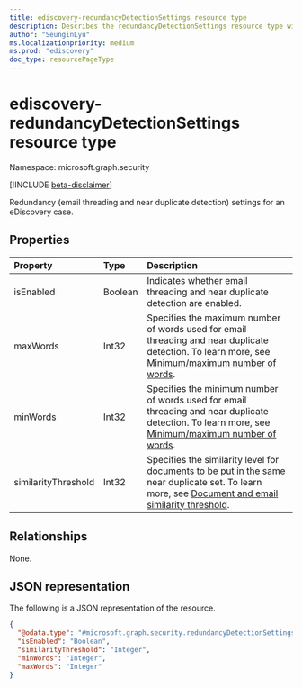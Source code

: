 ```yaml
---
title: ediscovery-redundancyDetectionSettings resource type
description: Describes the redundancyDetectionSettings resource type with its properties, relationships, and a JSON representation.
author: "SeunginLyu"
ms.localizationpriority: medium
ms.prod: "ediscovery"
doc_type: resourcePageType
---
```


# ediscovery-redundancyDetectionSettings resource type

Namespace: microsoft.graph.security

[!INCLUDE [beta-disclaimer](../../includes/beta-disclaimer.md)]

Redundancy (email threading and near duplicate detection) settings for an eDiscovery case.


## Properties
|Property|Type|Description|
|:---|:---|:---|
|isEnabled|Boolean|Indicates whether email threading and near duplicate detection are enabled.|
|maxWords|Int32|Specifies the maximum number of words used for email threading and near duplicate detection. To learn more, see [Minimum/maximum number of words](/microsoft-365/compliance/configure-search-and-analytics-settings-in-advanced-ediscovery#near-duplicates-and-email-threading).|
|minWords|Int32|Specifies the minimum number of words used for email threading and near duplicate detection. To learn more, see [Minimum/maximum number of words](/microsoft-365/compliance/configure-search-and-analytics-settings-in-advanced-ediscovery#near-duplicates-and-email-threading).|
|similarityThreshold|Int32|Specifies the similarity level for documents to be put in the same near duplicate set. To learn more, see [Document and email similarity threshold](/microsoft-365/compliance/configure-search-and-analytics-settings-in-advanced-ediscovery#near-duplicates-and-email-threading).|


## Relationships
None.

## JSON representation
The following is a JSON representation of the resource.
<!-- {
  "blockType": "resource",
  "@odata.type": "microsoft.graph.security.redundancyDetectionSettings"
}
-->
``` json
{
  "@odata.type": "#microsoft.graph.security.redundancyDetectionSettings",
  "isEnabled": "Boolean",
  "similarityThreshold": "Integer",
  "minWords": "Integer",
  "maxWords": "Integer"
}
```


